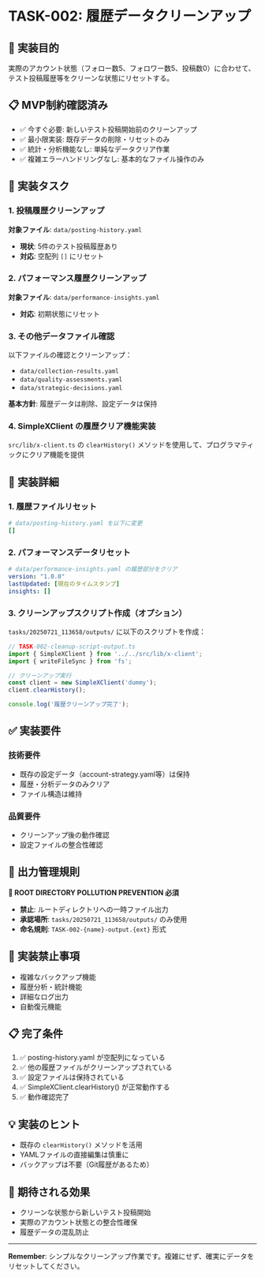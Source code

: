 # TASK-002: 履歴データクリーンアップ

## 🎯 実装目的

実際のアカウント状態（フォロー数5、フォロワー数5、投稿数0）に合わせて、テスト投稿履歴等をクリーンな状態にリセットする。

## 📋 MVP制約確認済み

- ✅ 今すぐ必要: 新しいテスト投稿開始前のクリーンアップ
- ✅ 最小限実装: 既存データの削除・リセットのみ
- ✅ 統計・分析機能なし: 単純なデータクリア作業
- ✅ 複雑エラーハンドリングなし: 基本的なファイル操作のみ

## 🔨 実装タスク

### 1. 投稿履歴クリーンアップ

**対象ファイル**: `data/posting-history.yaml`
- **現状**: 5件のテスト投稿履歴あり
- **対応**: 空配列 `[]` にリセット

### 2. パフォーマンス履歴クリーンアップ

**対象ファイル**: `data/performance-insights.yaml`
- **対応**: 初期状態にリセット

### 3. その他データファイル確認

以下ファイルの確認とクリーンアップ：
- `data/collection-results.yaml`
- `data/quality-assessments.yaml` 
- `data/strategic-decisions.yaml`

**基本方針**: 履歴データは削除、設定データは保持

### 4. SimpleXClient の履歴クリア機能実装

`src/lib/x-client.ts` の `clearHistory()` メソッドを使用して、プログラマティックにクリア機能を提供

## 🔨 実装詳細

### 1. 履歴ファイルリセット

```yaml
# data/posting-history.yaml を以下に変更
[]
```

### 2. パフォーマンスデータリセット

```yaml
# data/performance-insights.yaml の履歴部分をクリア
version: "1.0.0"
lastUpdated: [現在のタイムスタンプ]
insights: []
```

### 3. クリーンアップスクリプト作成（オプション）

`tasks/20250721_113658/outputs/` に以下のスクリプトを作成：

```typescript
// TASK-002-cleanup-script-output.ts
import { SimpleXClient } from '../../src/lib/x-client';
import { writeFileSync } from 'fs';

// クリーンアップ実行
const client = new SimpleXClient('dummy');
client.clearHistory();

console.log('履歴クリーンアップ完了');
```

## ✅ 実装要件

### 技術要件
- 既存の設定データ（account-strategy.yaml等）は保持
- 履歴・分析データのみクリア
- ファイル構造は維持

### 品質要件
- クリーンアップ後の動作確認
- 設定ファイルの整合性確認

## 📁 出力管理規則

**🚨 ROOT DIRECTORY POLLUTION PREVENTION 必須**

- **禁止**: ルートディレクトリへの一時ファイル出力
- **承認場所**: `tasks/20250721_113658/outputs/` のみ使用
- **命名規則**: `TASK-002-{name}-output.{ext}` 形式

## 🚫 実装禁止事項

- 複雑なバックアップ機能
- 履歴分析・統計機能
- 詳細なログ出力
- 自動復元機能

## 📋 完了条件

1. ✅ posting-history.yaml が空配列になっている
2. ✅ 他の履歴ファイルがクリーンアップされている
3. ✅ 設定ファイルは保持されている
4. ✅ SimpleXClient.clearHistory() が正常動作する
5. ✅ 動作確認完了

## 💡 実装のヒント

- 既存の `clearHistory()` メソッドを活用
- YAMLファイルの直接編集は慎重に
- バックアップは不要（Git履歴があるため）

## 🎯 期待される効果

- クリーンな状態から新しいテスト投稿開始
- 実際のアカウント状態との整合性確保
- 履歴データの混乱防止

---

**Remember**: シンプルなクリーンアップ作業です。複雑にせず、確実にデータをリセットしてください。